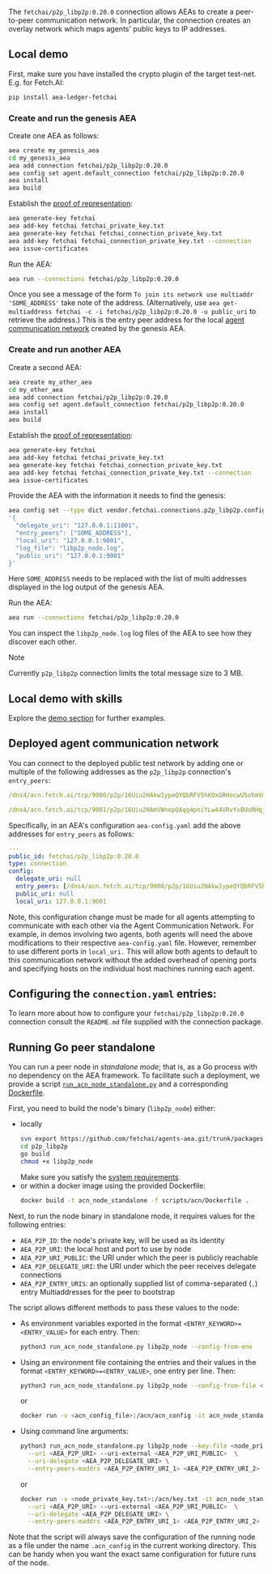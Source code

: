 The `fetchai/p2p_libp2p:0.20.0` connection allows AEAs to create a peer-to-peer communication network. In particular, the connection creates an overlay network which maps agents' public keys to IP addresses.

## Local demo

First, make sure you have installed the crypto plugin
of the target test-net. E.g. for Fetch.AI:
``` bash
pip install aea-ledger-fetchai
```

### Create and run the genesis AEA

Create one AEA as follows:

``` bash
aea create my_genesis_aea
cd my_genesis_aea
aea add connection fetchai/p2p_libp2p:0.20.0
aea config set agent.default_connection fetchai/p2p_libp2p:0.20.0
aea install
aea build
```

Establish the <a href="../por">proof of representation</a>:

``` bash
aea generate-key fetchai
aea add-key fetchai fetchai_private_key.txt
aea generate-key fetchai fetchai_connection_private_key.txt
aea add-key fetchai fetchai_connection_private_key.txt --connection
aea issue-certificates
```

Run the AEA:

``` bash
aea run --connections fetchai/p2p_libp2p:0.20.0
```

Once you see a message of the form `To join its network use multiaddr 'SOME_ADDRESS'` take note of the address. (Alternatively, use `aea get-multiaddress fetchai -c -i fetchai/p2p_libp2p:0.20.0 -u public_uri` to retrieve the address.)
This is the entry peer address for the local <a href="../acn">agent communication network</a> created by the genesis AEA.

### Create and run another AEA

Create a second AEA:

``` bash
aea create my_other_aea
cd my_other_aea
aea add connection fetchai/p2p_libp2p:0.20.0
aea config set agent.default_connection fetchai/p2p_libp2p:0.20.0
aea install
aea build
```

Establish the <a href="../por">proof of representation</a>:

``` bash
aea generate-key fetchai
aea add-key fetchai fetchai_private_key.txt
aea generate-key fetchai fetchai_connection_private_key.txt
aea add-key fetchai fetchai_connection_private_key.txt --connection
aea issue-certificates
```

Provide the AEA with the information it needs to find the genesis:

``` bash
aea config set --type dict vendor.fetchai.connections.p2p_libp2p.config \
'{
  "delegate_uri": "127.0.0.1:11001",
  "entry_peers": ["SOME_ADDRESS"],
  "local_uri": "127.0.0.1:9001",
  "log_file": "libp2p_node.log",
  "public_uri": "127.0.0.1:9001"
}'
```
Here `SOME_ADDRESS` needs to be replaced with the list of multi addresses displayed in the log output of the genesis AEA.

Run the AEA:

``` bash
aea run --connections fetchai/p2p_libp2p:0.20.0
```

You can inspect the `libp2p_node.log` log files of the AEA to see how they discover each other.

<div class="admonition note">
  <p class="admonition-title">Note</p>
  <p>Currently <code>p2p_libp2p</code> connection limits the total message size to 3 MB.
</p>
</div>


## Local demo with skills

Explore the <a href="../weather-skills">demo section</a> for further examples.

## Deployed agent communication network

You can connect to the deployed public test network by adding one or multiple of the following addresses as the `p2p_libp2p` connection's `entry_peers`:

``` yaml
/dns4/acn.fetch.ai/tcp/9000/p2p/16Uiu2HAkw1ypeQYQbRFV5hKUxGRHocwU5ohmVmCnyJNg36tnPFdx
```
``` yaml
/dns4/acn.fetch.ai/tcp/9001/p2p/16Uiu2HAmVWnopQAqq4pniYLw44VRvYxBUoRHqjz1Hh2SoCyjbyRW
```

Specifically, in an AEA's configuration `aea-config.yaml` add the above addresses for `entry_peers` as follows:
``` yaml
---
public_id: fetchai/p2p_libp2p:0.20.0
type: connection
config:
  delegate_uri: null
  entry_peers: [/dns4/acn.fetch.ai/tcp/9000/p2p/16Uiu2HAkw1ypeQYQbRFV5hKUxGRHocwU5ohmVmCnyJNg36tnPFdx,/dns4/acn.fetch.ai/tcp/9001/p2p/16Uiu2HAmVWnopQAqq4pniYLw44VRvYxBUoRHqjz1Hh2SoCyjbyRW]
  public_uri: null
  local_uri: 127.0.0.1:9001
```

Note, this configuration change must be made for all agents attempting to communicate with each other via the Agent Communication Network. For example, in demos involving two agents, both agents will need the above modifications to their respective `aea-config.yaml` file. However, remember to use different ports in `local_uri.` This will allow both agents to default to this communication network without the added overhead of opening ports and specifying hosts on the individual host machines running each agent.


## Configuring the `connection.yaml` entries:

To learn more about how to configure your `fetchai/p2p_libp2p:0.20.0` connection consult the `README.md` file supplied with the connection package.

## Running Go peer standalone

You can run a peer node in _standalone mode_; that is, as a Go process with no dependency on the AEA framework. To facilitate such a deployment, we provide a script
 <a href="https://github.com/fetchai/agents-aea/blob/main/scripts/acn/run_acn_node_standalone.py" target="_blank">`run_acn_node_standalone.py`</a>
 and a corresponding 
 <a href="https://github.com/fetchai/agents-aea/blob/main/scripts/acn/Dockerfile" target="_blank">Dockerfile</a>.

First, you need to build the node's binary (`libp2p_node`) either:

- locally
  ``` bash
  svn export https://github.com/fetchai/agents-aea.git/trunk/packages/fetchai/connections/p2p_libp2p
  cd p2p_libp2p
  go build
  chmod +x libp2p_node
  ```
  Make sure you satisfy the <a href="../quickstart">system requirements</a>.
- or within a docker image using the provided Dockerfile:
  ``` bash
  docker build -t acn_node_standalone -f scripts/acn/Dockerfile .
  ```

Next, to run the node binary in standalone mode, it requires values for the following entries:

- `AEA_P2P_ID`: the node's private key, will be used as its identity
- `AEA_P2P_URI`: the local host and port to use by node
- `AEA_P2P_URI_PUBLIC`: the URI under which the peer is publicly reachable
- `AEA_P2P_DELEGATE_URI`: the URI under which the peer receives delegate connections
- `AEA_P2P_ENTRY_URIS`: an optionally supplied list of comma-separated (`,`) entry Multiaddresses for the peer to bootstrap 

The script allows different methods to pass these values to the node:

- As environment variables exported in the format `<ENTRY_KEYWORD>=<ENTRY_VALUE>` for each entry. Then:
  ``` bash
  python3 run_acn_node_standalone.py libp2p_node --config-from-env
  ```
- Using an environment file containing the entries and their values in the format `<ENTRY_KEYWORD>=<ENTRY_VALUE>`, one entry per line. Then:
  ``` bash
  python3 run_acn_node_standalone.py libp2p_node --config-from-file <env-file-path>
  ```
  or
  ``` bash
  docker run -v <acn_config_file>:/acn/acn_config -it acn_node_standalone --config-from-file /acn/acn_config
  ```
- Using command line arguments:
  ``` bash
  python3 run_acn_node_standalone.py libp2p_node --key-file <node_private_key.txt> \
    --uri <AEA_P2P_URI> --uri-external <AEA_P2P_URI_PUBLIC>  \
    --uri-delegate <AEA_P2P_DELEGATE_URI> \
    --entry-peers-maddrs <AEA_P2P_ENTRY_URI_1> <AEA_P2P_ENTRY_URI_2> ...
  ```
  or 
  ``` bash
  docker run -v <node_private_key.txt>:/acn/key.txt -it acn_node_standalone --key-file /acn/key.txt \
    --uri <AEA_P2P_URI> --uri-external <AEA_P2P_URI_PUBLIC>  \
    --uri-delegate <AEA_P2P_DELEGATE_URI> \
    --entry-peers-maddrs <AEA_P2P_ENTRY_URI_1> <AEA_P2P_ENTRY_URI_2> ...
  ```

Note that the script will always save the configuration of the running node as a file under the name `.acn_config` in the current working directory. This can be handy when you want the exact same configuration for future runs of the node.
